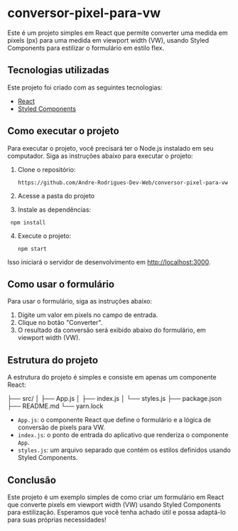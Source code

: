 # conversor-pixel-para-vw

Este é um projeto simples em React que permite converter uma medida em pixels (px) para uma medida em viewport width (VW), usando Styled Components para estilizar o formulário em estilo flex.

## Tecnologias utilizadas

Este projeto foi criado com as seguintes tecnologias:

* [React](https://reactjs.org/)
* [Styled Components](https://styled-components.com/)

## Como executar o projeto

Para executar o projeto, você precisará ter o Node.js instalado em seu computador. Siga as instruções abaixo para executar o projeto:

1. Clone o repositório:

   `https://github.com/Andre-Rodrigues-Dev-Web/conversor-pixel-para-vw`

2. Acesse a pasta do projeto
4. Instale as dependências:

  ` npm install`

4. Execute o projeto:

   `npm start`

Isso iniciará o servidor de desenvolvimento em [http://localhost:3000](http://localhost:3000/).

## Como usar o formulário

Para usar o formulário, siga as instruções abaixo:

1. Digite um valor em pixels no campo de entrada.
2. Clique no botão "Converter".
3. O resultado da conversão será exibido abaixo do formulário, em viewport width (VW).

## Estrutura do projeto

A estrutura do projeto é simples e consiste em apenas um componente React:

├── src/
│   ├── App.js
│   ├── index.js
│   └── styles.js
├── package.json
├── README.md
└── yarn.lock


* `App.js`: o componente React que define o formulário e a lógica de conversão de pixels para VW.
* `index.js`: o ponto de entrada do aplicativo que renderiza o componente `App`.
* `styles.js`: um arquivo separado que contém os estilos definidos usando Styled Components.

## Conclusão

Este projeto é um exemplo simples de como criar um formulário em React que converte pixels em viewport width (VW) usando Styled Components para estilização. Esperamos que você tenha achado útil e possa adaptá-lo para suas próprias necessidades!

